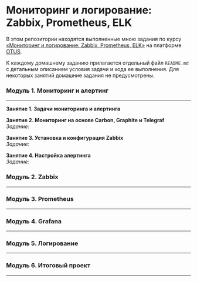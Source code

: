 # Мониторинг и логирование: Zabbix, Prometheus, ELK

В этом репозитории находятся выполненные мною задания по курсу [&laquo;Мониторинг и логирование: Zabbix, Prometheus, ELK&raquo;](https://otus.ru/lessons/zabbix-i-prometeus/) на платформе [OTUS](https://otus.ru/).

К каждому домашнему заданию прилагается отдельный файл `README.md` с детальным описанием условия задачи и хода ее выполнения. Для некоторых занятий домашние задания не предусмотрены.

### Модуль 1. Мониторинг и алертинг
---

**Занятие 1. Задачи мониторинга и алертинга**  

**Занятие 2. Мониторинг на основе Carbon, Graphite и Telegraf**  
*Задание:* []() 

**Занятие 3. Установка и конфигурация Zabbix**  
*Задание:* []() 

**Занятие 4. Настройка алертинга**  
*Задание:* []()

### Модуль 2. Zabbix
---

### Модуль 3. Prometheus
---

### Модуль 4. Grafana
---

### Модуль 5. Логирование
---

### Модуль 6. Итоговый проект
---
